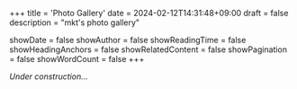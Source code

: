 +++
title = 'Photo Gallery'
date = 2024-02-12T14:31:48+09:00
draft = false
description = "mkt's photo gallery"

showDate = false
showAuthor = false
showReadingTime = false
showHeadingAnchors = false
showRelatedContent = false
showPagination = false
showWordCount = false
+++


_Under construction..._


